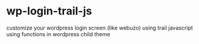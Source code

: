 # wp-login-trail-js
customize your wordpress login screen (like webuzo) using trail javascript using functions in wordpress child theme
